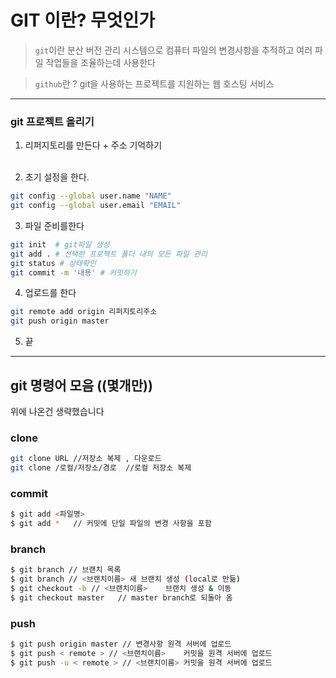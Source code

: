# GIT 이란? 무엇인가
> `git`이란 분산 버전 관리 시스템으로 컴퓨터 파일의 변경사항을 추적하고 여러 파일 작업들을 조율하는데 사용한다

>`github`란 ? git을 사용하는 프로젝트를 지원하는 웹 호스팅 서비스

---

### git 프로젝트 올리기
1. 리퍼지토리를 만든다 + 주소 기억하기
<br/><br/>


2. 초기 설정을 한다.
```bash
git config --global user.name "NAME"
git config --global user.email "EMAIL"
```

3. 파일 준비를한다

```bash
git init  # git파일 생성
git add . # 선택한 프로젝트 폴더 내의 모든 파일 관리
git status # 상태확인
git commit -m '내용' # 커밋하기
```

4. 업로드를 한다
```bash
git remote add origin 리퍼지토리주소
git push origin master
```

5. 끝

___

## git 명령어 모음 ((몇개만))

위에 나온건 생략했습니다
<br/>
### clone
```bash
git clone URL //저장소 복제 , 다운로드
git clone /로컬/저장소/경로  //로컬 저장소 복제
```

### commit
```bash
$ git add <파일명>
$ git add *   // 커밋에 단일 파일의 변경 사항을 포함
```

### branch
```bash
$ git branch // 브랜치 목록
$ git branch // <브랜치이름>	새 브랜치 생성 (local로 만듦)
$ git checkout -b // <브랜치이름>	브랜치 생성 & 이동
$ git checkout master	// master branch로 되돌아 옴
```

### push
```bash
$ git push origin master // 변경사항 원격 서버에 업로드
$ git push < remote > // <브랜치이름>	커밋을 원격 서버에 업로드
$ git push -u < remote > // <브랜치이름>	커밋을 원격 서버에 업로드
```